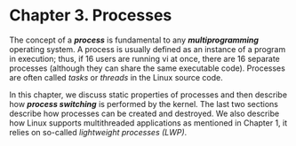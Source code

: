 # Chapter 3. Processes

The concept of a ***process*** is fundamental to any ***multiprogramming*** operating system. A process is usually defined as an instance of a program in execution; thus, if 16 users are running vi at once, there are 16 separate processes (although they can share the same executable code). Processes are often called *tasks* or *threads* in the Linux source code.

In this chapter, we discuss static properties of processes and then describe how ***process switching*** is performed by the kernel. The last two sections describe how processes can be created and destroyed. We also describe how Linux supports multithreaded applications as mentioned in Chapter 1, it relies on so-called *lightweight processes (LWP)*.